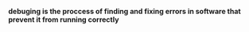 **debuging is the proccess of finding and fixing errors in software that prevent it from running correctly**